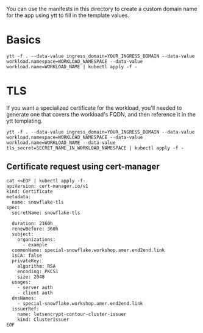 You can use the manifests in this directory to create a custom domain name for the app using ytt to fill in the template values.

# Basics
```
ytt -f . --data-value ingress_domain=YOUR_INGRESS_DOMAIN --data-value workload.namespace=WORKLOAD_NAMESPACE --data-value workload.name=WORKLOAD_NAME | kubectl apply -f -
```

# TLS
If you want a specialized certificate for the workload, you'll needed to generate one that covers the workload's FQDN, and then reference it in the ytt templating.

```
ytt -f . --data-value ingress_domain=YOUR_INGRESS_DOMAIN --data-value workload.namespace=WORKLOAD_NAMESPACE --data-value workload.name=WORKLOAD_NAME --data-value tls_secret=SECRET_NAME_IN_WORKLOAD_NAMESPACE | kubectl apply -f -
```

## Certificate request using cert-manager
```
cat <<EOF | kubectl apply -f-
apiVersion: cert-manager.io/v1
kind: Certificate
metadata:
  name: snowflake-tls
spec:
  secretName: snowflake-tls

  duration: 2160h
  renewBefore: 360h
  subject:
    organizations:
      - example
  commonName: special-snowflake.workshop.amer.end2end.link
  isCA: false
  privateKey:
    algorithm: RSA
    encoding: PKCS1
    size: 2048
  usages:
    - server auth
    - client auth
  dnsNames:
    - special-snowflake.workshop.amer.end2end.link
  issuerRef:
    name: letsencrypt-contour-cluster-issuer
    kind: ClusterIssuer
EOF
```